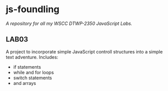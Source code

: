 js-foundling
==============

*A repository for all my WSCC DTWP-2350 JavaScript Labs.*

LAB03
--------------
A project to incorporate simple JavaScript controll structures into a simple text adventure.
Includes:
- if statements
- while and for loops
- switch statements
- and arrays
